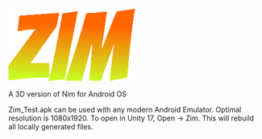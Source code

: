 ![Zim logo](https://github.com/frazentropy/Zim/blob/master/zim.png)

A 3D version of Nim for Android OS

Zim_Test.apk can be used with any modern Android Emulator. Optimal resolution is 1080x1920.
To open in Unity 17, Open -> Zim. This will rebuild all locally generated files.
